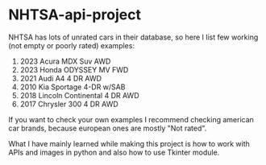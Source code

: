 # NHTSA-api-project

NHTSA has lots of unrated cars in their database, so here I list few working (not empty or poorly rated) examples:
1. 2023 Acura MDX Suv AWD
2. 2023 Honda ODYSSEY MV FWD
3. 2021 Audi A4 4 DR AWD
4. 2010 Kia Sportage 4-DR w/SAB
5. 2018 Lincoln Continental 4 DR AWD
6. 2017 Chrysler 300 4 DR AWD

If you want to check your own examples I recommend checking american car brands, because european ones are mostly "Not rated".

What I have mainly learned while making this project is how to work with APIs and images in python and also how to use Tkinter module.

